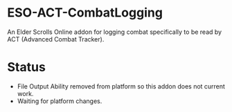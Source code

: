 ESO-ACT-CombatLogging
=====================

An Elder Scrolls Online addon for logging combat specifically to be read by ACT (Advanced Combat Tracker).

Status
======
- File Output Ability removed from platform so this addon does not current work.
- Waiting for platform changes.
